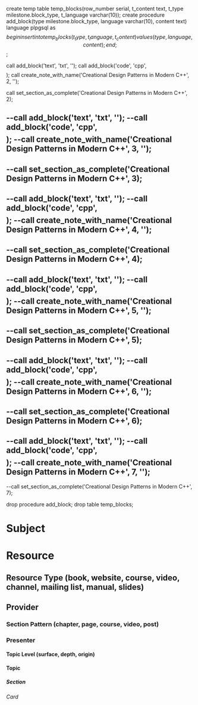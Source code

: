 create temp table temp_blocks(row_number serial, t_content text, t_type milestone.block_type, t_language varchar(10));
create procedure add_block(type milestone.block_type, language varchar(10), content text) language plpgsql as $$ begin insert into temp_blocks (t_type, t_language, t_content) values (type, language, content); end; $$;

call add_block('text', 'txt', '');
call add_block('code', 'cpp', $$$$);
call create_note_with_name('Creational Design Patterns in Modern C++', 2, '');

call set_section_as_complete('Creational Design Patterns in Modern C++', 2);

--call add_block('text', 'txt', '');
--call add_block('code', 'cpp', $$$$);
--call create_note_with_name('Creational Design Patterns in Modern C++', 3, '');
--
--call set_section_as_complete('Creational Design Patterns in Modern C++', 3);
--
--call add_block('text', 'txt', '');
--call add_block('code', 'cpp', $$$$);
--call create_note_with_name('Creational Design Patterns in Modern C++', 4, '');
--
--call set_section_as_complete('Creational Design Patterns in Modern C++', 4);
--
--call add_block('text', 'txt', '');
--call add_block('code', 'cpp', $$$$);
--call create_note_with_name('Creational Design Patterns in Modern C++', 5, '');
--
--call set_section_as_complete('Creational Design Patterns in Modern C++', 5);
--
--call add_block('text', 'txt', '');
--call add_block('code', 'cpp', $$$$);
--call create_note_with_name('Creational Design Patterns in Modern C++', 6, '');
--
--call set_section_as_complete('Creational Design Patterns in Modern C++', 6);
--
--call add_block('text', 'txt', '');
--call add_block('code', 'cpp', $$$$);
--call create_note_with_name('Creational Design Patterns in Modern C++', 7, '');
--
--call set_section_as_complete('Creational Design Patterns in Modern C++', 7);

drop procedure add_block;
drop table temp_blocks;
# Subject
# Resource
## Resource Type (book, website, course, video, channel, mailing list, manual, slides)
## Provider
### Section Pattern (chapter, page, course, video, post)
### Presenter

#### Topic Level (surface, depth, origin)
#### Topic

##### Section

###### Card
